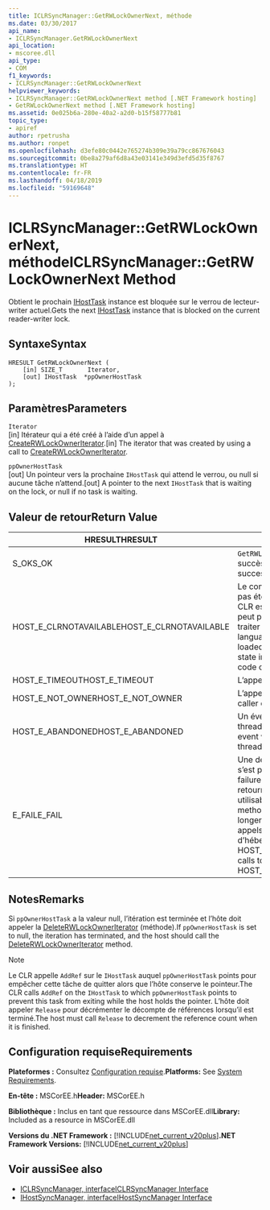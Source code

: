 ```yaml
---
title: ICLRSyncManager::GetRWLockOwnerNext, méthode
ms.date: 03/30/2017
api_name:
- ICLRSyncManager.GetRWLockOwnerNext
api_location:
- mscoree.dll
api_type:
- COM
f1_keywords:
- ICLRSyncManager::GetRWLockOwnerNext
helpviewer_keywords:
- ICLRSyncManager::GetRWLockOwnerNext method [.NET Framework hosting]
- GetRWLockOwnerNext method [.NET Framework hosting]
ms.assetid: 0e025b6a-280e-40a2-a2d0-b15f58777b81
topic_type:
- apiref
author: rpetrusha
ms.author: ronpet
ms.openlocfilehash: d3efe80c0442e765274b309e39a79cc867676043
ms.sourcegitcommit: 0be8a279af6d8a43e03141e349d3efd5d35f8767
ms.translationtype: HT
ms.contentlocale: fr-FR
ms.lasthandoff: 04/18/2019
ms.locfileid: "59169648"
---
```

# <a name="iclrsyncmanagergetrwlockownernext-method"></a><span data-ttu-id="8acb0-102">ICLRSyncManager::GetRWLockOwnerNext, méthode</span><span class="sxs-lookup"><span data-stu-id="8acb0-102">ICLRSyncManager::GetRWLockOwnerNext Method</span></span>
<span data-ttu-id="8acb0-103">Obtient le prochain [IHostTask](../../../../docs/framework/unmanaged-api/hosting/ihosttask-interface.md) instance est bloquée sur le verrou de lecteur-writer actuel.</span><span class="sxs-lookup"><span data-stu-id="8acb0-103">Gets the next [IHostTask](../../../../docs/framework/unmanaged-api/hosting/ihosttask-interface.md) instance that is blocked on the current reader-writer lock.</span></span>  
  
## <a name="syntax"></a><span data-ttu-id="8acb0-104">Syntaxe</span><span class="sxs-lookup"><span data-stu-id="8acb0-104">Syntax</span></span>  
  
```  
HRESULT GetRWLockOwnerNext (  
    [in] SIZE_T       Iterator,  
    [out] IHostTask  *ppOwnerHostTask  
);  
```  
  
## <a name="parameters"></a><span data-ttu-id="8acb0-105">Paramètres</span><span class="sxs-lookup"><span data-stu-id="8acb0-105">Parameters</span></span>  
 `Iterator`  
 <span data-ttu-id="8acb0-106">[in] Itérateur qui a été créé à l’aide d’un appel à [CreateRWLockOwnerIterator](../../../../docs/framework/unmanaged-api/hosting/iclrsyncmanager-createrwlockowneriterator-method.md).</span><span class="sxs-lookup"><span data-stu-id="8acb0-106">[in] The iterator that was created by using a call to [CreateRWLockOwnerIterator](../../../../docs/framework/unmanaged-api/hosting/iclrsyncmanager-createrwlockowneriterator-method.md).</span></span>  
  
 `ppOwnerHostTask`  
 <span data-ttu-id="8acb0-107">[out] Un pointeur vers la prochaine `IHostTask` qui attend le verrou, ou null si aucune tâche n’attend.</span><span class="sxs-lookup"><span data-stu-id="8acb0-107">[out] A pointer to the next `IHostTask` that is waiting on the lock, or null if no task is waiting.</span></span>  
  
## <a name="return-value"></a><span data-ttu-id="8acb0-108">Valeur de retour</span><span class="sxs-lookup"><span data-stu-id="8acb0-108">Return Value</span></span>  
  
|<span data-ttu-id="8acb0-109">HRESULT</span><span class="sxs-lookup"><span data-stu-id="8acb0-109">HRESULT</span></span>|<span data-ttu-id="8acb0-110">Description</span><span class="sxs-lookup"><span data-stu-id="8acb0-110">Description</span></span>|  
|-------------|-----------------|  
|<span data-ttu-id="8acb0-111">S_OK</span><span class="sxs-lookup"><span data-stu-id="8acb0-111">S_OK</span></span>|<span data-ttu-id="8acb0-112">`GetRWLockOwnerNext` retourné avec succès.</span><span class="sxs-lookup"><span data-stu-id="8acb0-112">`GetRWLockOwnerNext` returned successfully.</span></span>|  
|<span data-ttu-id="8acb0-113">HOST_E_CLRNOTAVAILABLE</span><span class="sxs-lookup"><span data-stu-id="8acb0-113">HOST_E_CLRNOTAVAILABLE</span></span>|<span data-ttu-id="8acb0-114">Le common language runtime (CLR) n’a pas été chargé dans un processus ou le CLR est dans un état dans lequel il ne peut pas exécuter le code managé ou traiter l’appel avec succès.</span><span class="sxs-lookup"><span data-stu-id="8acb0-114">The common language runtime (CLR) has not been loaded into a process, or the CLR is in a state in which it cannot run managed code or process the call successfully.</span></span>|  
|<span data-ttu-id="8acb0-115">HOST_E_TIMEOUT</span><span class="sxs-lookup"><span data-stu-id="8acb0-115">HOST_E_TIMEOUT</span></span>|<span data-ttu-id="8acb0-116">L’appel a expiré.</span><span class="sxs-lookup"><span data-stu-id="8acb0-116">The call timed out.</span></span>|  
|<span data-ttu-id="8acb0-117">HOST_E_NOT_OWNER</span><span class="sxs-lookup"><span data-stu-id="8acb0-117">HOST_E_NOT_OWNER</span></span>|<span data-ttu-id="8acb0-118">L’appelant ne possède pas le verrou.</span><span class="sxs-lookup"><span data-stu-id="8acb0-118">The caller does not own the lock.</span></span>|  
|<span data-ttu-id="8acb0-119">HOST_E_ABANDONED</span><span class="sxs-lookup"><span data-stu-id="8acb0-119">HOST_E_ABANDONED</span></span>|<span data-ttu-id="8acb0-120">Un événement a été annulé alors qu’un thread bloqué ou Fibre l’attendait.</span><span class="sxs-lookup"><span data-stu-id="8acb0-120">An event was canceled while a blocked thread or fiber was waiting on it.</span></span>|  
|<span data-ttu-id="8acb0-121">E_FAIL</span><span class="sxs-lookup"><span data-stu-id="8acb0-121">E_FAIL</span></span>|<span data-ttu-id="8acb0-122">Une défaillance catastrophique inconnue s’est produite.</span><span class="sxs-lookup"><span data-stu-id="8acb0-122">An unknown catastrophic failure occurred.</span></span> <span data-ttu-id="8acb0-123">Lorsqu’une méthode retourne E_FAIL, le CLR n’est plus utilisable au sein du processus.</span><span class="sxs-lookup"><span data-stu-id="8acb0-123">When a method returns E_FAIL, the CLR is no longer usable within the process.</span></span> <span data-ttu-id="8acb0-124">Les appels suivants aux méthodes d’hébergement retournent HOST_E_CLRNOTAVAILABLE.</span><span class="sxs-lookup"><span data-stu-id="8acb0-124">Subsequent calls to hosting methods return HOST_E_CLRNOTAVAILABLE.</span></span>|  
  
## <a name="remarks"></a><span data-ttu-id="8acb0-125">Notes</span><span class="sxs-lookup"><span data-stu-id="8acb0-125">Remarks</span></span>  
 <span data-ttu-id="8acb0-126">Si `ppOwnerHostTask` a la valeur null, l’itération est terminée et l’hôte doit appeler la [DeleteRWLockOwnerIterator](../../../../docs/framework/unmanaged-api/hosting/iclrsyncmanager-deleterwlockowneriterator-method.md) (méthode).</span><span class="sxs-lookup"><span data-stu-id="8acb0-126">If `ppOwnerHostTask` is set to null, the iteration has terminated, and the host should call the [DeleteRWLockOwnerIterator](../../../../docs/framework/unmanaged-api/hosting/iclrsyncmanager-deleterwlockowneriterator-method.md) method.</span></span>  
  
> [!NOTE]
>  <span data-ttu-id="8acb0-127">Le CLR appelle `AddRef` sur le `IHostTask` auquel `ppOwnerHostTask` points pour empêcher cette tâche de quitter alors que l’hôte conserve le pointeur.</span><span class="sxs-lookup"><span data-stu-id="8acb0-127">The CLR calls `AddRef` on the `IHostTask` to which `ppOwnerHostTask` points to prevent this task from exiting while the host holds the pointer.</span></span> <span data-ttu-id="8acb0-128">L’hôte doit appeler `Release` pour décrémenter le décompte de références lorsqu’il est terminé.</span><span class="sxs-lookup"><span data-stu-id="8acb0-128">The host must call `Release` to decrement the reference count when it is finished.</span></span>  
  
## <a name="requirements"></a><span data-ttu-id="8acb0-129">Configuration requise</span><span class="sxs-lookup"><span data-stu-id="8acb0-129">Requirements</span></span>  
 <span data-ttu-id="8acb0-130">**Plateformes :** Consultez [Configuration requise](../../../../docs/framework/get-started/system-requirements.md).</span><span class="sxs-lookup"><span data-stu-id="8acb0-130">**Platforms:** See [System Requirements](../../../../docs/framework/get-started/system-requirements.md).</span></span>  
  
 <span data-ttu-id="8acb0-131">**En-tête :** MSCorEE.h</span><span class="sxs-lookup"><span data-stu-id="8acb0-131">**Header:** MSCorEE.h</span></span>  
  
 <span data-ttu-id="8acb0-132">**Bibliothèque :** Inclus en tant que ressource dans MSCorEE.dll</span><span class="sxs-lookup"><span data-stu-id="8acb0-132">**Library:** Included as a resource in MSCorEE.dll</span></span>  
  
 <span data-ttu-id="8acb0-133">**Versions du .NET Framework :** [!INCLUDE[net_current_v20plus](../../../../includes/net-current-v20plus-md.md)]</span><span class="sxs-lookup"><span data-stu-id="8acb0-133">**.NET Framework Versions:** [!INCLUDE[net_current_v20plus](../../../../includes/net-current-v20plus-md.md)]</span></span>  
  
## <a name="see-also"></a><span data-ttu-id="8acb0-134">Voir aussi</span><span class="sxs-lookup"><span data-stu-id="8acb0-134">See also</span></span>

- [<span data-ttu-id="8acb0-135">ICLRSyncManager, interface</span><span class="sxs-lookup"><span data-stu-id="8acb0-135">ICLRSyncManager Interface</span></span>](../../../../docs/framework/unmanaged-api/hosting/iclrsyncmanager-interface.md)
- [<span data-ttu-id="8acb0-136">IHostSyncManager, interface</span><span class="sxs-lookup"><span data-stu-id="8acb0-136">IHostSyncManager Interface</span></span>](../../../../docs/framework/unmanaged-api/hosting/ihostsyncmanager-interface.md)
